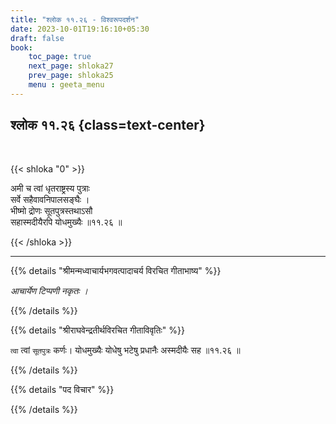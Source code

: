 ```yaml
---
title: "श्लोक ११.२६ - विश्वरूपदर्शन"
date: 2023-10-01T19:16:10+05:30
draft: false
book:
    toc_page: true
    next_page: shloka27
    prev_page: shloka25
    menu : geeta_menu
---
```




## श्लोक ११.२६ {class=text-center}

<br/>

{{< shloka  "0"  >}}

अमी च त्वां धृतराष्ट्रस्य पुत्राः  
सर्वे सहैवावनिपालसङ्घैः ।    
भीष्मो द्रोणः सूतपुत्रस्तथाऽसौ  
सहास्मदीयैरपि योधमुख्यैः ॥११.२६ ॥

{{< /shloka >}}

---


{{% details "श्रीमन्मध्वाचार्यभगवत्पादाचर्य विरचित  गीताभाष्य" %}}

*आचार्येण टिप्पणी नकृतः ।*

{{% /details %}}



{{% details "श्रीराघवेन्द्रतीर्थविरचित गीताविवृतिः" %}}

`त्वा` त्वां `सूतपुत्रः` कर्णः। योधमुख्यैः 
योधेषु भटेषु प्रधानैः अस्मदीयैः सह ॥११.२६ ॥

{{% /details %}}



{{% details "पद विचार" %}}


{{% /details %}}
